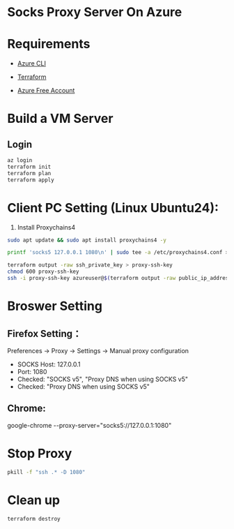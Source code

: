 # Socks Proxy Server On Azure

# Requirements

- [Azure CLI](https://learn.microsoft.com/en-us/cli/azure/install-azure-cli-linux?view=azure-cli-latest&pivots=apt)

- [Terraform](https://developer.hashicorp.com/terraform/tutorials/aws-get-started/install-cli)

- [Azure Free Account](https://azure.microsoft.com/en-us/pricing/purchase-options/azure-account?icid=azurefreeaccount#freeservices)


# Build a VM Server

## Login

```bash
az login
terraform init
terraform plan
terraform apply
```



# Client PC Setting (Linux Ubuntu24):

1. Install Proxychains4

```bash
sudo apt update && sudo apt install proxychains4 -y
```

```bash
printf 'socks5 127.0.0.1 1080\n' | sudo tee -a /etc/proxychains4.conf > /dev/null
```

```bash
terraform output -raw ssh_private_key > proxy-ssh-key
chmod 600 proxy-ssh-key
ssh -i proxy-ssh-key azureuser@$(terraform output -raw public_ip_address) -fN -D 1080
```

# Broswer Setting

## Firefox Setting：

Preferences -> Proxy -> Settings -> Manual proxy configuration

- SOCKS Host: 127.0.0.1
- Port: 1080
- Checked: "SOCKS v5", "Proxy DNS when using SOCKS v5"
- Checked: "Proxy DNS when using SOCKS v5"

## Chrome:

google-chrome --proxy-server="socks5://127.0.0.1:1080"

# Stop Proxy

```bash
pkill -f "ssh .* -D 1080"
```

# Clean up

```bash
terraform destroy
```